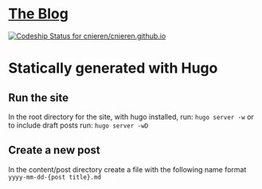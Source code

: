 # [The Blog](http://chadnierenhausen.com)

[ ![Codeship Status for cnieren/cnieren.github.io](https://codeship.com/projects/830e9c80-b1b4-0133-1da7-66cd7c0bebc3/status?branch=hugo)](https://codeship.com/projects/133148)

# Statically generated with Hugo

## Run the site
In the root directory for the site, with hugo installed, run: ```hugo server -w``` or to include draft posts run: ```hugo server -wD```

## Create a new post
In the content/post directory create a file with the following name format ```yyyy-mm-dd-{post title}.md```